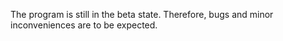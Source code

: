 The program is still in the beta state. Therefore, bugs and minor inconveniences are to be expected.
